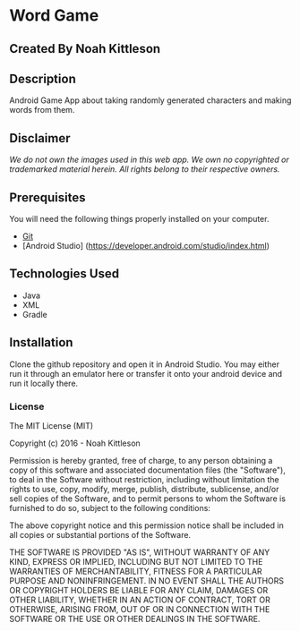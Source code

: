 # Word Game
## Created By Noah Kittleson

## Description

Android Game App about taking randomly generated characters and making words from them.

## Disclaimer
_We do not own the images used in this web app._
_We own no copyrighted or trademarked material herein._
_All rights belong to their respective owners._


## Prerequisites

You will need the following things properly installed on your computer.

* [Git](http://git-scm.com/)
* [Android Studio] (https://developer.android.com/studio/index.html)

## Technologies Used 
* Java
* XML
* Gradle


## Installation

Clone the github repository and open it in Android Studio.  You may either run it through an emulator here or transfer it onto your android device and run it locally there.

### License

The MIT License (MIT)

Copyright (c) 2016 - Noah Kittleson

Permission is hereby granted, free of charge, to any person obtaining a copy
of this software and associated documentation files (the "Software"), to deal
in the Software without restriction, including without limitation the rights
to use, copy, modify, merge, publish, distribute, sublicense, and/or sell
copies of the Software, and to permit persons to whom the Software is
furnished to do so, subject to the following conditions:

The above copyright notice and this permission notice shall be included in all
copies or substantial portions of the Software.

THE SOFTWARE IS PROVIDED "AS IS", WITHOUT WARRANTY OF ANY KIND, EXPRESS OR
IMPLIED, INCLUDING BUT NOT LIMITED TO THE WARRANTIES OF MERCHANTABILITY,
FITNESS FOR A PARTICULAR PURPOSE AND NONINFRINGEMENT. IN NO EVENT SHALL THE
AUTHORS OR COPYRIGHT HOLDERS BE LIABLE FOR ANY CLAIM, DAMAGES OR OTHER
LIABILITY, WHETHER IN AN ACTION OF CONTRACT, TORT OR OTHERWISE, ARISING FROM,
OUT OF OR IN CONNECTION WITH THE SOFTWARE OR THE USE OR OTHER DEALINGS IN THE
SOFTWARE.